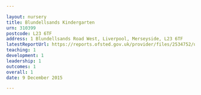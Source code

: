 ```yaml
---

layout: nursery
title: Blundellsands Kindergarten
urn: 310399
postcode: L23 6TF
address: 1 Blundellsands Road West, Liverpool, Merseyside, L23 6TF
latestReportUrl: https://reports.ofsted.gov.uk/provider/files/2534752/urn/310399.pdf
teaching: 1
development: 1
leadership: 1
outcomes: 1
overall: 1
date: 9 December 2015

---
```


